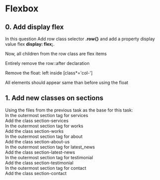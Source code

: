 <h1>Flexbox</h1>
<h2>0. Add display flex</h2>
<p>In this question Add row class selector <strong>.row{}</strong> and add a property display value flex <strong>display: flex;</strong>.</p>
<p>Now, all children from the row class are flex items</p>
<p>Entirely remove the row::after declaration</p>
<p>Remove the float: left inside [class*='col-'] </p>
<p>All elements should appear same than before using the float</p>
<h2>1. Add new classes on sections</h2>
<p>Using the files from the previous task as the base for this task:
<br>
In the outermost section tag for services
<br>
Add the class section-services
<br>
In the outermost section tag for works
<br>
Add the class section-works
<br>
In the outermost section tag for about
<br>
Add the class section-about-us
<br>
In the outermost section tag for latest_news
<br>
Add the class section-latest-news
<br>
In the outermost section tag for testimonial
<br>
Add the class section-testimonial
<br>
In the outermost section tag for contact
<br>
Add the class section-contact
</p>